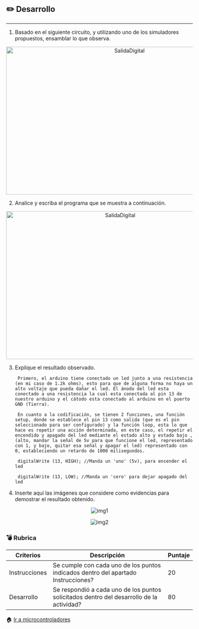 ## :pencil2: Desarrollo
----
1. Basado en el siguiente circuito, y utilizando uno de los simuladores propuestos, ensamblar lo que observa.

<p align="center">
    <img alt="SalidaDigital" src="https://scontent.fqro3-1.fna.fbcdn.net/v/t1.15752-9/188003147_3772680046187869_4228848416894760607_n.png?_nc_cat=104&ccb=1-3&_nc_sid=ae9488&_nc_eui2=AeFeV0t2IqlZJnhBvvZhnDcKcRPvfAJmC8RxE-98AmYLxEqUs6lniW0G5q3TBdHCaRUK3lM1Ef0Xf6467D61xjAv&_nc_ohc=YEDdzGc5LwgAX8y9eic&_nc_ht=scontent.fqro3-1.fna&oh=3d89fafaa5d6c1325b0f2fb7b2b81eca&oe=60CC3078" width=650 height=400>
</p>

2. Analice y escriba el programa que se muestra a continuación.

<p align="center">
    <img alt="SalidaDigital" src="https://scontent.fqro3-1.fna.fbcdn.net/v/t1.15752-9/186846002_187942113194119_4800202904445145080_n.png?_nc_cat=101&ccb=1-3&_nc_sid=ae9488&_nc_eui2=AeFUuU5VA7AtSsSUCOfgWzJfmTIqCcU4EsqZMioJxTgSyrTFHYldndeHnfN0PRjzHZXPLUqlP9eJMBsNySreEKY4&_nc_ohc=VYjxGA1IpMEAX_Vpwkg&_nc_ht=scontent.fqro3-1.fna&oh=330f91078e4356e87176cc5f334fb51f&oe=60CCB471" width=600 height=400>
</p >

3. Explique el resultado observado.
        
        Primero, el arduino tiene conectado un led junto a una resistencia (en mi caso de 1.2k ohms), esto para que de alguna forma no haya un alto voltaje que pueda dañar el led. El ánodo del led esta conectado a una resistencia la cual esta conectada al pin 13 de nuestro arduino y el cátodo esta conectado al arduino en el puerto GND (Tierra).

        En cuanto a la codificación, se tienen 2 funciones, una función setup, donde se establece el pin 13 como salida (que es el pin seleccionado para ser configurado) y la función loop, esta lo que hace es repetir una acción determinada, en este caso, el repetir el encendido y apagado del led mediante el estado alto y estado bajo ,(alto, mandar la señal de 5v para que funcione el led, representado con 1, y bajo, quitar esa señal y apagar el led) representado con 0, estableciendo un retardo de 1000 milisegundos.

        digitalWrite (13, HIGH); //Manda un 'uno' (5v), para encender el led

        digitalWrite (13, LOW); //Manda un 'cero' para dejar apagado del led
    

4. Inserte aquí las imágenes que considere como evidencias para demostrar el resultado obtenido.

<p align="center">
    <img alt="img1" src="https://scontent.fqro3-1.fna.fbcdn.net/v/t1.15752-9/188225914_288499619585757_4467077079265249426_n.png?_nc_cat=111&ccb=1-3&_nc_sid=ae9488&_nc_eui2=AeHU-gXiU45mvO8MmeyeocK7FtzaUC-K1dUW3NpQL4rV1XGBI5fz79eznt1d9eoV55_UeAO3fjVbSb4_mNPTef-4&_nc_ohc=98rLHEX3ZK0AX_3BNBw&_nc_ht=scontent.fqro3-1.fna&oh=266bf11478b2f899c60e1a5f79eaa59f&oe=60CC161A" width=auto height=auto>
</p>
<p align="center">
    <img alt="img2" src="https://scontent.fqro3-1.fna.fbcdn.net/v/t1.15752-9/188697380_185244663469667_7131694779866637685_n.png?_nc_cat=102&ccb=1-3&_nc_sid=ae9488&_nc_eui2=AeHM-VTWX3Fk6ZkdGymQzpWzLdaSIy8srEMt1pIjLyysQ2vz40tVUc9ie3Tzc5N2ez-Q3bDQEIjYJDYS5bV-yuyQ&_nc_ohc=v_l1xYF9378AX-2lapx&_nc_ht=scontent.fqro3-1.fna&oh=559547f8b96a1215cc2457703545d9f3&oe=60CBFC6D" width= "mr-auto" height=auto>
</p>

### :bomb: Rubrica

| Criterios     | Descripción                                                                                  | Puntaje |
| ------------- | -------------------------------------------------------------------------------------------- | ------- |
| Instrucciones | Se cumple con cada uno de los puntos indicados dentro del apartado Instrucciones?            | 20 |
| Desarrollo    | Se respondió a cada uno de los puntos solicitados dentro del desarrollo de la actividad?     | 80      |

:house: [Ir a microcontroladores](../docs/D3.0_Microcontroladores.md)